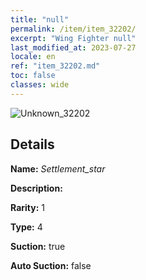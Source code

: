 ```yaml
---
title: "null"
permalink: /item/item_32202/
excerpt: "Wing Fighter null"
last_modified_at: 2023-07-27
locale: en
ref: "item_32202.md"
toc: false
classes: wide
---
```



 ![Unknown_32202](/images/item/Settlement_star_p.png)



## Details

 **Name:** *Settlement_star* 

 **Description:** 

 **Rarity:** 1 

 **Type:** 4 

 **Suction:** true 

 **Auto Suction:** false 


